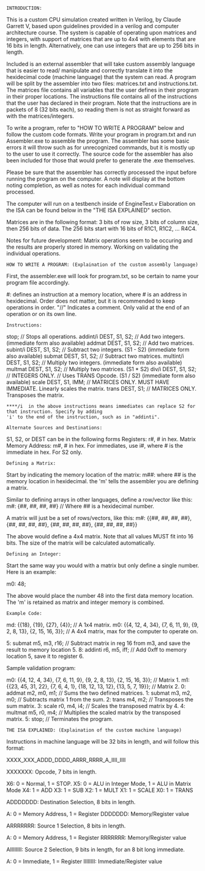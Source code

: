 	INTRODUCTION:
This is a custom CPU simulation created written in Verilog, by Claude Garrett V, based upon guidelines provided in a verilog and computer architecture course. 
The system is capable of operating upon matrices and integers, with support of matrices that are up to 4x4 with elements that are 16 bits in length. 
Alternatively, one can use integers that are up to 256 bits in length. 

Included is an external assembler that will take custom assembly language that is easier to read/
manipulate and correctly translate it into the hexidecimal code (machine language) that the
system can read. A program will be split by the assembler into two files:
matrices.txt and instructions.txt. The matrices file contains all variables
that the user defines in their program in their proper locations. The
instructions file contains all of the instructions that the user has
declared in their program. Note that the instructions are in packets of 8 (32 bits each),
so reading them is not as straight forward as with the matrices/integers.

To write a program, refer to "HOW TO WRITE A PROGRAM" below and follow the custom code formats.
Write your program in program.txt and run Assembler.exe to assemble the program.
The assembler has some basic errors it will throw such as for unrecognized
commands, but it is mostly up to the user to use it correctly.
The source code for the assembler has also been
included for those that would prefer to generate the .exe themselves.

Please be sure that the assembler has correctly processed the input before
running the program on the computer. A note will display at the bottom
noting completion, as well as notes for each individual command processed.

The computer will run on a testbench inside of EngineTest.v
Elaboration on the ISA can be found below in the "THE ISA EXPLAINED" section.

Matrices are in the following format: 
3 bits of row size, 3 bits of column size, then 256 bits of data.
The 256 bits start with 16 bits of R1C1, R1C2, ... R4C4.

Notes for future development: Matrix operations seem to be occuring and the results are properly stored
in memory. Working on validating the individual operations.



	HOW TO WRITE A PROGRAM: (Explaination of the custom assembly language)
First, the assembler.exe will look for program.txt, so be certain to name your program file accordingly.

 #: defines an instruction at a memory location, where # is an address in hexidecimal.
 Order does not matter, but it is recommended to keep operations in order.
 "//" Indicates a comment. Only valid at the end of an operation or on its own line.

	Instructions:
 stop;			// Stops all operations.
 addint/i DEST, S1, S2;	// Add two integers. (immediate form also available)
 addmat DEST, S1, S2;		// Add two matrices.
 subint/i DEST, S1, S2;	// Subtract two integers. (S1 - S2) (immediate form also available)
 submat DEST, S1, S2;		// Subtract two matrices.
 multint/i DEST, S1, S2;	// Multiply two integers. (immediate form also available)
 multmat DEST, S1, S2;	// Multiply two matrices. (S1 * S2)
 div/i DEST, S1, S2; 		// INTEGERS ONLY. // Uses TRANS Opcode. (S1 / S2) (immediate form also available)
 scale DEST, S1, IMM; 	// MATRICES ONLY. MUST HAVE IMMEDIATE. Linearly scales the matrix.
 trans DEST, S1; 		// MATRICES ONLY. Transposes the matrix.

	****/i  in the above instructions means immediates can replace S2 for that instruction. Specify by adding
	'i' to the end of the instruction, such as in "addinti".

	Alternate Sources and Destinations:
 S1, S2, or DEST can be in the following forms
 Registers: 			r#, # in hex.
 Matrix Memory Address: 	m#, # in hex.
 For immediates, use 		i#, where # is the immediate in hex. For S2 only.

	Defining a Matrix:

 Start by indicating the memory location of the matrix:
 m##: where ## is the memory location in hexidecimal. the 'm' tells the assembler you are defining a matrix.

 Similar to defining arrays in other languages, define a row/vector like this:
m#: {##, ##, ##, ##} // Where ## is a hexidecimal number.

 A matrix will just be a set of rows/vectors, like this:
m#: {{##, ##, ##, ##}, {##, ##, ##, ##}, {##, ##, ##, ##}, {##, ##, ##, ##}}

 The above would define a 4x4 matrix. Note that all values MUST fit into 16 bits. The size of the matrix will be calculated automatically.

	Defining an Integer:

 Start the same way you would with a matrix but only define a single number. Here is an example:

m0: 48;

 The above would place the number 48 into the first data memory location. The 'm' is retained as matrix and integer memory is combined.


	Example Code:
	
md: {{18}, {19}, {27}, {4}}; // A 1x4 matrix.
m0: {{4, 12, 4, 34}, {7, 6, 11, 9}, {9, 2, 8, 13}, {2, 15, 16, 3}}; // A 4x4 matrix, max for the computer to operate on.

5: submat m5, m3, r16; // Subtract matrix in reg 16 from m3, and save the result to memory location 5.
8: addinti r6, m5, iff; // Add 0xff to memory location 5, save it to register 6.

Sample validation program:

m0: {{4, 12, 4, 34}, {7, 6, 11, 9}, {9, 2, 8, 13}, {2, 15, 16, 3}}; // Matrix 1.
m1: {{23, 45, 31, 22}, {7, 6, 4, 1}, {18, 12, 13, 12}, {13, 5, 7, 19}}; // Matrix 2.
0: addmat m2, m0, m1; 	// Sums the two defined matrices.
1: submat m3, m2, m0; 	// Subtracts matrix 1 from the sum.
2: trans m4, m2; 	// Transposes the sum matrix.
3: scale r0, m4, i4; 	// Scales the transposed matrix by 4.
4: multmat m5, r0, m4; 	// Multiplies the scaled matrix by the transposed matrix.
5: stop; 		// Terminates the program.



	THE ISA EXPLAINED: (Explaination of the custom machine language)
Instructions in machine language will be 32 bits in length, and will follow this format:

XXXX_XXX_ADDD_DDDD_ARRR_RRRR_A_IIII_IIII

XXXXXXX: Opcode, 7 bits in length.


X6: 0 = Normal, 1 = STOP.
 X5: 0 = ALU in Integer Mode, 1 = ALU in Matrix Mode
  X4: 1 = ADD
   X3: 1 = SUB
    X2: 1 = MULT
     X1: 1 = SCALE
      X0: 1 = TRANS

ADDDDDDD: Destination Selection, 8 bits in length.

A: 0 = Memory Address, 1 = Register
 DDDDDDD: Memory/Register value

ARRRRRRR: Source 1 Selection, 8 bits in length.

A: 0 = Memory Address, 1 = Register
 RRRRRRR: Memory/Register value

AIIIIIIII: Source 2 Selection, 9 bits in length, for an 8 bit long immediate.

A: 0 = Immediate, 1 = Register
 IIIIIIII: Immediate/Register value
